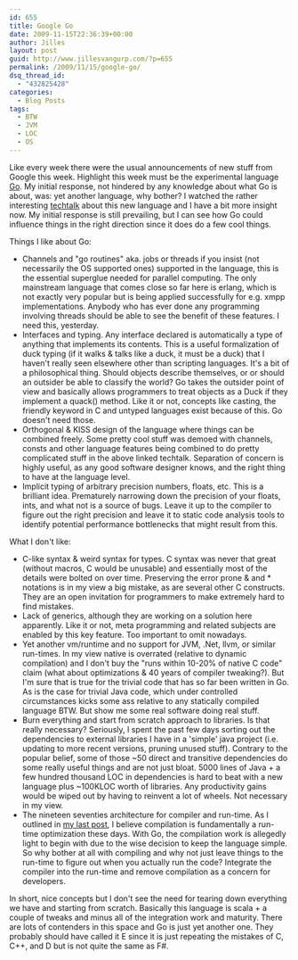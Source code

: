 ```yaml
---
id: 655
title: Google Go
date: 2009-11-15T22:36:39+00:00
author: Jilles
layout: post
guid: http://www.jillesvangurp.com/?p=655
permalink: /2009/11/15/google-go/
dsq_thread_id:
  - "432825428"
categories:
  - Blog Posts
tags:
  - BTW
  - JVM
  - LOC
  - OS
---
```

Like every week there were the usual announcements of new stuff from Google this week. Highlight this week must be the experimental language <a href="http://golang.org/">Go</a>. My initial response, not hindered by any knowledge about what Go is about, was: yet another language, why bother? I watched the rather interesting <a href="http://www.youtube.com/watch?v=rKnDgT73v8s">techtalk</a> about this new language and I have a bit more insight now. My initial response is still prevailing, but I can see how Go could influence things in the right direction since it does do a few cool things.

Things I like about Go:
<ul>
	<li>Channels and "go routines" aka. jobs or threads if you insist (not necessarily the OS supported ones) supported in the language, this is the essential superglue needed for parallel computing. The only mainstream language that comes close so far here is erlang, which is not exactly very popular but is being applied successfully for e.g. xmpp implementations. Anybody who has ever done any programming involving threads should be able to see the benefit of these features. I need this, yesterday.</li>
	<li>Interfaces and typing. Any interface declared is automatically a type of anything that implements its contents. This is a useful formalization of duck typing (if it walks & talks like a duck, it must be a duck) that I haven't really seen elsewhere other than scripting languages. It's a bit of a philosophical thing. Should objects describe themselves, or or should an outsider be able to classify the world? Go takes the outsider point of view and basically allows programmers to treat objects as a Duck if they implement a quack() method. Like it or not, concepts like casting, the friendly keyword in C and untyped languages exist because of this. Go doesn't need those.</li>
	<li>Orthogonal & KISS design of the language where things can be combined freely. Some pretty cool stuff was demoed with channels, consts and other language features being combined to do pretty complicated stuff in the above linked techtalk. Separation of concern is highly useful, as any good software designer knows, and the right thing to have at the language level.</li>
	<li>Implicit typing of arbitrary precision numbers, floats, etc. This is a brilliant idea. Prematurely narrowing down the precision of your floats, ints, and what not is a source of bugs. Leave it up to the compiler to figure out the right precision and leave it to static code analysis tools to identify potential performance bottlenecks that might result from this.</li>
</ul>

What I don't like:
<ul>
	<li>C-like syntax & weird syntax for types. C syntax was never that great (without macros, C would be unusable) and essentially most of the details were bolted on over time. Preserving the error prone &amp; and * notations is in my view a big mistake, as are several other C constructs. They are an open invitation for programmers to make extremely hard to find mistakes.</li>
	<li>Lack of generics, although they are working on a solution here apparently. Like it or not, meta programming and related subjects are enabled by this key feature. Too important to omit nowadays.</li>
	<li>Yet another vm/runtime and no support for JVM, .Net, llvm, or similar run-times. In my view native is overrated (relative to dynamic compilation) and I don't buy the "runs within 10-20% of native C code" claim (what about optimizations & 40 years of compiler tweaking?). But I'm sure that is true for the trivial code that has so far been written in Go. As is the case for trivial Java code, which under controlled circumstances kicks some ass relative to any statically compiled language BTW. But show me some real software doing real stuff.</li>
	<li>Burn everything and start from scratch approach to libraries. Is that really necessary? Seriously, I spent the past few days sorting out the dependencies to external libraries I have in a 'simple' java project (i.e. updating to more recent versions, pruning unused stuff). Contrary to the popular belief, some of those ~50 direct and transitive dependencies do some really useful things and are not just bloat. 5000 lines of Java + a few hundred thousand LOC in dependencies is hard to beat with a new language plus ~100KLOC worth of libraries. Any productivity gains would be wiped out by having to reinvent a lot of wheels. Not necessary in my view.</li>
	<li>The nineteen seventies architecture for compiler and run-time. As I outlined in <a href="http://www.jillesvangurp.com/2009/10/24/maven-the-way-forward/">my last post</a>, I believe compilation is fundamentally a run-time optimization these days. With Go, the compilation work is allegedly light to begin with due to the wise decision to keep the language simple. So why bother at all with compiling and why not just leave things to the run-time to figure out when you actually run the code? Integrate the compiler into the run-time and remove compilation as a concern for developers.</li>
</ul>

In short, nice concepts but I don't see the need for tearing down everything we have and starting from scratch. Basically this language is scala + a couple of tweaks and minus all of the integration work and maturity. There are lots of contenders in this space and Go is just yet another one. They probably should have called it E since it is just repeating the mistakes of C, C++, and D but is not quite the same as F#.






